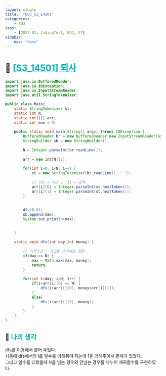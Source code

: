 ```yaml
---
layout: single
title:  "BOJ_S3_14501"
categories: 
    - BOJ
tags: 
    - [2022-02, CodingTest, BOJ, S3]
sidebar:
    nav: "docs"
---
```


# 📁 <b><a style="color:#00adb5" href="https://www.acmicpc.net/problem/14501" target=_blank>[S3_14501] 퇴사</a></b>

```java
import java.io.BufferedReader;
import java.io.IOException;
import java.io.InputStreamReader;
import java.util.StringTokenizer;

public class Main{
	static StringTokenizer st;
	static int N;
	static int[][] arr;
	static int max = 0;
	
	public static void main(String[] args) throws IOException {
		BufferedReader br = new BufferedReader(new InputStreamReader(System.in));
		StringBuilder sb = new StringBuilder();
		
		N = Integer.parseInt(br.readLine());
		
		arr = new int[N][2];
		
		for(int i=0; i<N; i++) {
			st = new StringTokenizer(br.readLine(), " ");
			
			// [0] = 기간 , [1] = 금액
			arr[i][0] = Integer.parseInt(st.nextToken());
			arr[i][1] = Integer.parseInt(st.nextToken());
		}
		
		
		dfs(0,0);
		sb.append(max);
		System.out.println(max);
		
		
	}
	
	static void dfs(int day,int money) {
		
		// 기저조건 : 기간을 초과하는 경우
		if(day >= N) {
			max = Math.max(max, money);
			return;
		}
		
		for(int i=day; i<N; i++) {
			if(i+arr[i][0] <= N) {
				dfs(i+arr[i][0], money+arr[i][1]);
			}
			else{
				dfs(i+arr[i][0], money);
			}
		}
    }
}
```


## 🤔 <b><a style="color:#00adb5">나의 생각</a></b>
dfs를 이용해서 풀어 주었다.<br>
처음에 dfs에서의 i를 일수를 더해줘야 하는데 1을 더해주어서 문제가 있었다.<br>
그리고 일수를 더했을때 N을 넘는 경우와 안넘는 경우를 나누어 재귀함수를 구현하였다.